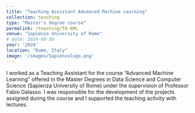 ```yaml
---
title: "Teaching Assistant Advanced Machine Learning"
collection: teaching
type: "Master's degree course"
permalink: /teaching/TA-AML
venue: "Sapienza University of Rome"
# date: 2024-08-30
year: '2024'
location: "Rome, Italy"
image: '/images/Sapienzalogo.png'
---
```


I worked as a Teaching Assistant for the course “Advanced Machine Learning” offered in the Master Degrees in Data Science and Computer Science (Sapienza University of Rome) under the supervision of Professor Fabio Galasso. I was responsible for the development of the projects assigned during the course and I supported the teaching activity with lectures.
